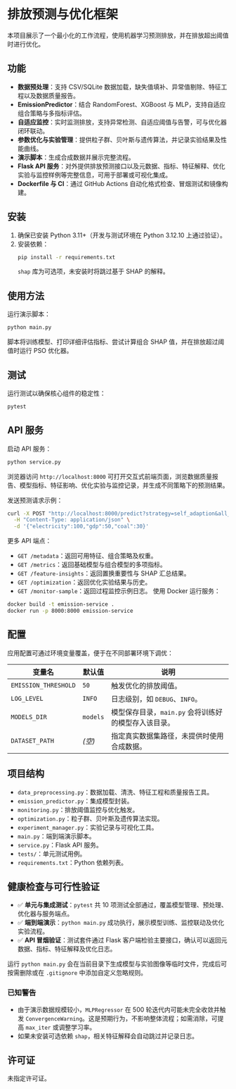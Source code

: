 # 排放预测与优化框架

本项目展示了一个最小化的工作流程，使用机器学习预测排放，并在排放超出阈值时进行优化。

## 功能
- **数据预处理**：支持 CSV/SQLite 数据加载，缺失值填补、异常值剔除、特征工程以及数据质量报告。
- **EmissionPredictor**：结合 RandomForest、XGBoost 与 MLP，支持自适应组合策略与多指标评估。
- **自适应监控**：实时监测排放，支持异常检测、自适应阈值与告警，可与优化器闭环联动。
- **参数优化与实验管理**：提供粒子群、贝叶斯与遗传算法，并记录实验结果及性能曲线。
- **演示脚本**：生成合成数据并展示完整流程。
- **Flask API 服务**：对外提供排放预测接口以及元数据、指标、特征解释、优化实验与监控样例等完整信息，可用于部署或可视化集成。
- **Dockerfile 与 CI**：通过 GitHub Actions 自动化格式检查、冒烟测试和镜像构建。

## 安装
1. 确保已安装 Python 3.11+（开发与测试环境在 Python 3.12.10 上通过验证）。
2. 安装依赖：
   ```bash
   pip install -r requirements.txt
   ```
   `shap` 库为可选项，未安装时将跳过基于 SHAP 的解释。

## 使用方法
运行演示脚本：
```bash
python main.py
```
脚本将训练模型、打印详细评估指标、尝试计算组合 SHAP 值，并在排放超过阈值时运行 PSO 优化器。

## 测试
运行测试以确保核心组件的稳定性：
```bash
pytest
```

## API 服务
启动 API 服务：
```bash
python service.py
```
浏览器访问 `http://localhost:8000` 可打开交互式前端页面，浏览数据质量报告、模型指标、特征影响、优化实验与监控记录，并生成不同策略下的预测结果。

发送预测请求示例：
```bash
curl -X POST "http://localhost:8000/predict?strategy=self_adaption&all_strategies=true" \
  -H "Content-Type: application/json" \
  -d '{"electricity":100,"gdp":50,"coal":30}'
```

更多 API 端点：
- `GET /metadata`：返回可用特征、组合策略及权重。
- `GET /metrics`：返回基础模型与组合模型的多项指标。
- `GET /feature-insights`：返回置换重要性与 SHAP 汇总结果。
- `GET /optimization`：返回优化实验结果与历史。
- `GET /monitor-sample`：返回过程监控示例日志。
使用 Docker 运行服务：
```bash
docker build -t emission-service .
docker run -p 8000:8000 emission-service
```

## 配置
应用配置可通过环境变量覆盖，便于在不同部署环境下调优：

| 变量名 | 默认值 | 说明 |
| --- | --- | --- |
| `EMISSION_THRESHOLD` | `50` | 触发优化的排放阈值。 |
| `LOG_LEVEL` | `INFO` | 日志级别，如 `DEBUG`、`INFO`。 |
| `MODELS_DIR` | `models` | 模型保存目录，`main.py` 会将训练好的模型存入该目录。 |
| `DATASET_PATH` | _(空)_ | 指定真实数据集路径，未提供时使用合成数据。 |

## 项目结构
- `data_preprocessing.py`：数据加载、清洗、特征工程和质量报告工具。
- `emission_predictor.py`：集成模型封装。
- `monitoring.py`：排放阈值监控与优化触发。
- `optimization.py`：粒子群、贝叶斯及遗传算法实现。
- `experiment_manager.py`：实验记录与可视化工具。
- `main.py`：端到端演示脚本。
- `service.py`：Flask API 服务。
- `tests/`：单元测试用例。
- `requirements.txt`：Python 依赖列表。

## 健康检查与可行性验证
- ✅ **单元与集成测试**：`pytest` 共 10 项测试全部通过，覆盖模型管理、预处理、优化器与服务端点。
- ✅ **端到端演示**：`python main.py` 成功执行，展示模型训练、监控联动及优化实验流程。
- ✅ **API 冒烟验证**：测试套件通过 Flask 客户端检验主要接口，确认可以返回元数据、指标、特征解释及优化日志。

运行 `python main.py` 会在当前目录下生成模型与实验图像等临时文件，完成后可按需删除或在 `.gitignore` 中添加自定义忽略规则。

### 已知警告
- 由于演示数据规模较小，`MLPRegressor` 在 500 轮迭代内可能未完全收敛并触发 `ConvergenceWarning`。这是预期行为，不影响整体流程；如需消除，可提高 `max_iter` 或调整学习率。
- 如果未安装可选依赖 `shap`，相关特征解释会自动跳过并记录日志。

## 许可证
未指定许可证。

